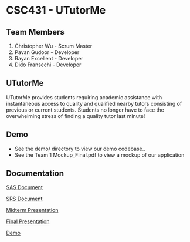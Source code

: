 # CSC431 - UTutorMe

## Team Members
1. Christopher Wu - Scrum Master
2. Pavan Gudoor - Developer
3. Rayan Excellent - Developer
4. Dido Fransechi - Developer

## UTutorMe
UTutorMe provides students requiring academic assistance with instantaneous access to quality and qualified nearby tutors consisting of previous or current students. Students no longer have to face the overwhelming stress of finding a quality tutor last minute!

## Demo
- See the demo/ directory to view our demo codebase..
- See the Team 1 Mockup_Final.pdf to view a mockup of our application

## Documentation
[SAS Document](https://github.com/19exceraya1/CSC431/tree/master/SAS)

[SRS Document](https://github.com/19exceraya1/CSC431/tree/master/SRS)

[Midterm Presentation](https://github.com/19exceraya1/CSC431/blob/master/Midterm-Presentation%20(1).pdf)

[Final Presentation](https://github.com/19exceraya1/CSC431/blob/master/Final-Presentation%20(1).pdf)

[Demo](https://github.com/19exceraya1/CSC431/tree/master/demo/src/main/java/com/example/tutorme/demo)

